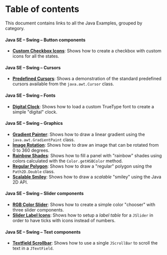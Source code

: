 # Table of contents

This document contains links to all the Java Examples, grouped by category.

#### Java SE &ndash; Swing &ndash; Button components

* **[Custom Checkbox Icons](java-se/swing/button/custom-checkbox-icons)**: Shows how to create a checkbox with custom icons for all the states.

#### Java SE &ndash; Swing &ndash; Cursors

* **[Predefined Cursors](java-se/swing/cursor/predefined-cursors)**: Shows a demonstration of the standard predefined cursors available from the `java.awt.Cursor` class.

#### Java SE &ndash; Swing &ndash; Fonts

* **[Digital Clock](java-se/swing/font/digital-clock)**: Shows how to load a custom TrueType font to create a simple "digital" clock.

#### Java SE &ndash; Swing &ndash; Graphics

* **[Gradient Painter](java-se/swing/graphics/gradient-painter)**: Shows how to draw a linear gradient using the `java.awt.GradientPaint` class.
* **[Image Rotation](java-se/swing/graphics/image-rotation)**: Shows how to draw an image that can be rotated from 0 to 360 degrees.
* **[Rainbow Shades](java-se/swing/graphics/rainbow-shades)**: Shows how to fill a panel with "rainbow" shades using colors calculated with the `Color.getHSBColor` method.
* **[Regular Polygon](java-se/swing/graphics/regular-polygon)**: Shows how to draw a "regular" polygon using the `Path2D.Double` class.
* **[Scalable Smiley](java-se/swing/graphics/scalable-smiley)**: Shows how to draw a *scalable* "smiley" using the Java 2D API.

#### Java SE &ndash; Swing &ndash; Slider components

* **[RGB Color Slider](java-se/swing/slider/rgb-color-slider)**: Shows how to create a simple color "chooser" with three slider components.
* **[Slider Label Icons](java-se/swing/slider/slider-label-icons)**: Shows how to setup a *label table* for a `JSlider` in order to have ticks with icons instead of numbers.

#### Java SE &ndash; Swing &ndash; Text components

* **[Textfield Scrollbar](java-se/swing/text/textfield-scrollbar)**: Shows how to use a single `JScrollBar` to scroll the text in a `JTextField`.
